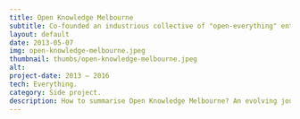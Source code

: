 ```yaml
---
title: Open Knowledge Melbourne
subtitle: Co-founded an industrious collective of "open-everything" enthusiasts.
layout: default
date: 2013-05-07
img: open-knowledge-melbourne.jpeg
thumbnail: thumbs/open-knowledge-melbourne.jpeg
alt: 
project-date: 2013 – 2016
tech: Everything.
category: Side project.
description: How to summarise Open Knowledge Melbourne? An evolving journey of community building, open-everything technical-exploration and a "why not" attitude. We formed the group in April 2013 after a "<a href="https://au.okfn.org/2013/04/12/data-hack-map/">Data Hack</a>" course at The Age in which we taught participants to make maps using modern cartography tools. Maia Sauren, Fiona Tweedie, Craig Butt and I were the initial "Open Knowledge ambassadors", with David Flanders instigating the group. Over the years, we ran <a href="https://www.meetup.com/en-AU/Open-Knowledge-Melbourne/events/past">nearly 150 events</a>, from epic hackathons such as GovHack and HealthHack and high-profile speakers, to big social meetups and "shut up and hack nights" where anyone from government, academia, the private sector or elsewhere could cross paths and work on improving knowledge flow.
---
```

